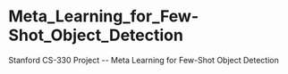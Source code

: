 # Meta_Learning_for_Few-Shot_Object_Detection
Stanford CS-330 Project -- Meta Learning for Few-Shot Object Detection
